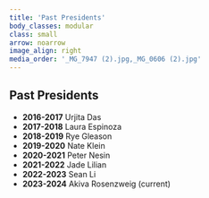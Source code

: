 ```yaml
---
title: 'Past Presidents'
body_classes: modular
class: small
arrow: noarrow
image_align: right
media_order: '_MG_7947 (2).jpg,_MG_0606 (2).jpg'
---
```


## Past Presidents
* **2016-2017** Urjita Das
* **2017-2018** Laura Espinoza
* **2018-2019** Rye Gleason
* **2019-2020** Nate Klein
* **2020-2021** Peter Nesin
* **2021-2022** Jade Lilian
* **2022-2023** Sean Li
* **2023-2024** Akiva Rosenzweig (current)